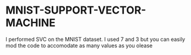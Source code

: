 # MNIST-SUPPORT-VECTOR-MACHINE
I performed SVC on the MNIST dataset. I used 7 and 3 but you can easily mod the code to accomodate as many values as you olease

